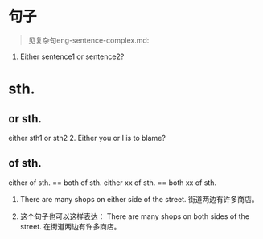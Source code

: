 # 句子
> 见复杂句eng-sentence-complex.md:
1. Either sentence1 or sentence2?

# sth.
## or sth.
either sth1 or sth2
    2. Either you or I is to blame?
## of sth.
either of sth. == both of sth.
either xx of sth. == both xx of sth.
1. There are many shops on either side of the street. 街道两边有许多商店。

2. 这个句子也可以这样表达：
There are many shops on both sides of the street. 在街道两边有许多商店。